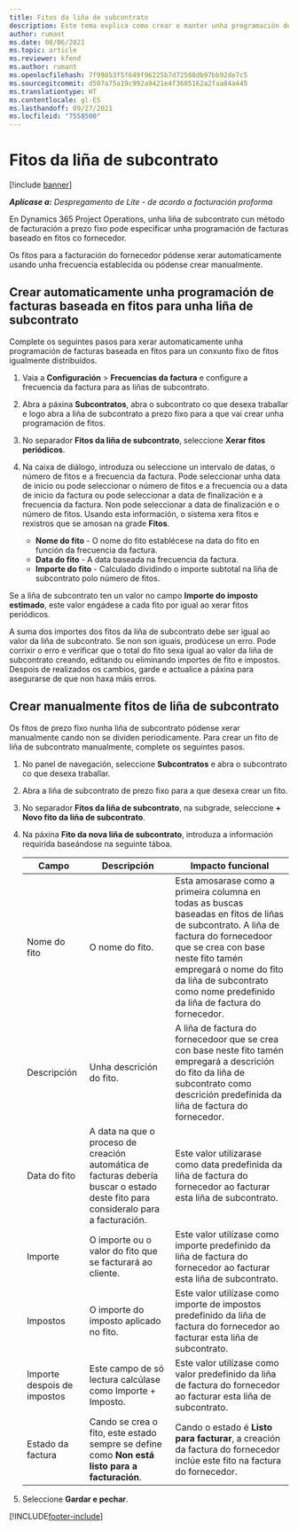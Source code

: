 ```yaml
---
title: Fitos da liña de subcontrato
description: Este tema explica como crear e manter unha programación de facturas baseada en fitos para un subcontrato cun fornecedor.
author: rumant
ms.date: 08/06/2021
ms.topic: article
ms.reviewer: kfend
ms.author: rumant
ms.openlocfilehash: 7f99853f5f649f96225b7d72580db97bb92de7c5
ms.sourcegitcommit: d507a75a19c992a9421e4f3605162a2faa84a445
ms.translationtype: HT
ms.contentlocale: gl-ES
ms.lasthandoff: 09/27/2021
ms.locfileid: "7558500"
---
```

# <a name="subcontract-line-milestones"></a>Fitos da liña de subcontrato

[!include [banner](../../includes/dataverse-preview.md)]

_**Aplícase a:** Despregamento de Lite - de acordo a facturación proforma_

En Dynamics 365 Project Operations, unha liña de subcontrato cun método de facturación a prezo fixo pode especificar unha programación de facturas baseado en fitos co fornecedor.

Os fitos para a facturación do fornecedor pódense xerar automaticamente usando unha frecuencia establecida ou pódense crear manualmente.

## <a name="automatically-create-a-milestone-based-invoice-schedule-for-a-subcontract-line"></a>Crear automaticamente unha programación de facturas baseada en fitos para unha liña de subcontrato

Complete os seguintes pasos para xerar automaticamente unha programación de facturas baseada en fitos para un conxunto fixo de fitos igualmente distribuídos.

1. Vaia a **Configuración** > **Frecuencias da factura** e configure a frecuencia da factura para as liñas de subcontrato.
2. Abra a páxina **Subcontratos**, abra o subcontrato co que desexa traballar e logo abra a liña de subcontrato a prezo fixo para a que vai crear unha programación de fitos.
3. No separador **Fitos da liña de subcontrato**, seleccione **Xerar fitos periódicos**.
4. Na caixa de diálogo, introduza ou seleccione un intervalo de datas, o número de fitos e a frecuencia da factura. Pode seleccionar unha data de inicio ou pode seleccionar o número de fitos e a frecuencia ou a data de inicio da factura ou pode seleccionar a data de finalización e a frecuencia da factura. Non pode seleccionar a data de finalización e o número de fitos.
Usando esta información, o sistema xera fitos e rexistros que se amosan na grade **Fitos**.

   - **Nome do fito** - O nome do fito establécese na data do fito en función da frecuencia da factura.
   - **Data do fito** - A data baseada na frecuencia da factura.
   - **Importe do fito** - Calculado dividindo o importe subtotal na liña de subcontrato polo número de fitos.

Se a liña de subcontrato ten un valor no campo **Importe do imposto estimado**, este valor engádese a cada fito por igual ao xerar fitos periódicos.

A suma dos importes dos fitos da liña de subcontrato debe ser igual ao valor da liña de subcontrato. Se non son iguais, prodúcese un erro. Pode corrixir o erro e verificar que o total do fito sexa igual ao valor da liña de subcontrato creando, editando ou eliminando importes de fito e impostos. Despois de realizados os cambios, garde e actualice a páxina para asegurarse de que non haxa máis erros.

## <a name="manually-create-subcontract-line-milestones"></a>Crear manualmente fitos de liña de subcontrato

Os fitos de prezo fixo nunha liña de subcontrato pódense xerar manualmente cando non se dividen periodicamente. Para crear un fito de liña de subcontrato manualmente, complete os seguintes pasos.

1. No panel de navegación, seleccione **Subcontratos** e abra o subcontrato co que desexa traballar.
2. Abra a liña de subcontrato de prezo fixo para a que desexa crear un fito.
3. No separador **Fitos da liña de subcontrato**, na subgrade, seleccione **+ Novo fito da liña de subcontrato**.
4. Na páxina **Fito da nova liña de subcontrato**, introduza a información requirida baseándose na seguinte táboa.

    | Campo | Descripción |Impacto funcional|
    | --- | --- |----------------------|
    | Nome do fito | O nome do fito. |Esta amosarase como a primeira columna en todas as buscas baseadas en fitos de liñas de subcontrato. A liña de factura do fornecedoor que se crea con base neste fito tamén empregará o nome do fito da liña de subcontrato como nome predefinido da liña de factura do fornecedor.|
    | Descripción | Unha descrición do fito. |A liña de factura do fornecedoor que se crea con base neste fito tamén empregará a descrición do fito da liña de subcontrato como descrición predefinida da liña de factura do fornecedor.|
    | Data do fito | A data na que o proceso de creación automática de facturas debería buscar o estado deste fito para consideralo para a facturación.| Este valor utilizarase como data predefinida da liña de factura do fornecedor ao facturar esta liña de subcontrato. |
    | Importe | O importe ou o valor do fito que se facturará ao cliente. |Este valor utilízase como importe predefinido da liña de factura do fornecedor ao facturar esta liña de subcontrato. |
    | Impostos | O importe do imposto aplicado no fito.| Este valor utilízase como importe de impostos predefinido da liña de factura do fornecedor ao facturar esta liña de subcontrato. |
    | Importe despois de impostos | Este campo de só lectura calcúlase como Importe + Imposto.|Este valor utilízase como valor predefinido da liña de factura do fornecedor ao facturar esta liña de subcontrato. |
    | Estado da factura | Cando se crea o fito, este estado sempre se define como **Non está listo para a facturación**.|  Cando o estado é **Listo para facturar**, a creación da factura do fornecedor inclúe este fito na factura do fornecedor. |

5. Seleccione **Gardar e pechar**.


[!INCLUDE[footer-include](../../includes/footer-banner.md)]
